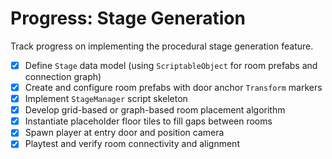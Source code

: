 # Progress: Stage Generation

Track progress on implementing the procedural stage generation feature.

- [X] Define `Stage` data model (using `ScriptableObject` for room prefabs and connection graph)
- [X] Create and configure room prefabs with door anchor `Transform` markers
- [X] Implement `StageManager` script skeleton
- [X] Develop grid-based or graph-based room placement algorithm
- [X] Instantiate placeholder floor tiles to fill gaps between rooms
- [X] Spawn player at entry door and position camera
- [X] Playtest and verify room connectivity and alignment
